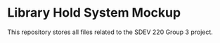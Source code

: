 # Library Hold System Mockup
This repository stores all files related to the SDEV 220 Group 3 project.
